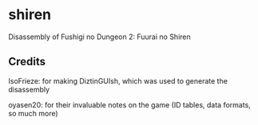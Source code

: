 # shiren
Disassembly of Fushigi no Dungeon 2: Fuurai no Shiren


## Credits
IsoFrieze: for making DiztinGUIsh, which was used to generate the disassembly

oyasen20: for their invaluable notes on the game (ID tables, data formats, so much more)
